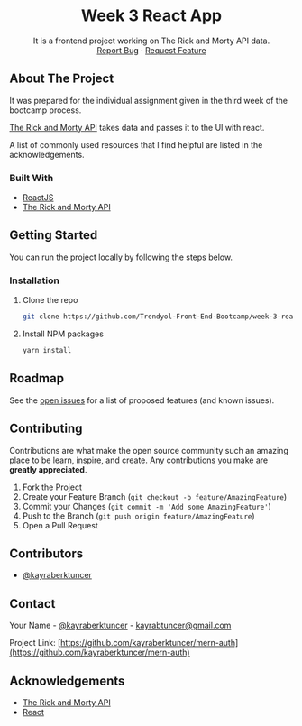 <!-- PROJECT LOGO -->
<p align="center">
  <h1 align="center">Week 3 React App</h1>
  <p align="center">
    It is a frontend project working on The Rick and Morty API data.
    <br />
    <a href="https://github.com/Trendyol-Front-End-Bootcamp/week-3-react-kayra-berk-tuncer/issues">Report Bug</a>
    ·
    <a href="https://github.com/Trendyol-Front-End-Bootcamp/week-3-react-kayra-berk-tuncer/issues">Request Feature</a>
  </p>
</p>

<!-- ABOUT THE PROJECT -->
## About The Project

It was prepared for the individual assignment given in the third week of the bootcamp process.

[The Rick and Morty API](https://rickandmortyapi.com/) takes data and passes it to the UI with react.

A list of commonly used resources that I find helpful are listed in the acknowledgements.

### Built With

* [ReactJS](https://reactjs.org/)
* [The Rick and Morty API](https://rickandmortyapi.com/)

<!-- GETTING STARTED -->
## Getting Started

You can run the project locally by following the steps below.

### Installation

1. Clone the repo
   ```sh
   git clone https://github.com/Trendyol-Front-End-Bootcamp/week-3-react-kayra-berk-tuncer.git
   ```
2. Install NPM packages
   ```sh
   yarn install
   ```

<!-- ROADMAP -->
## Roadmap

See the [open issues](https://github.com/Trendyol-Front-End-Bootcamp/week-3-react-kayra-berk-tuncer/issues) for a list of proposed features (and known issues).

<!-- CONTRIBUTING -->
## Contributing

Contributions are what make the open source community such an amazing place to be learn, inspire, and create. Any contributions you make are **greatly appreciated**.

1. Fork the Project
2. Create your Feature Branch (`git checkout -b feature/AmazingFeature`)
3. Commit your Changes (`git commit -m 'Add some AmazingFeature'`)
4. Push to the Branch (`git push origin feature/AmazingFeature`)
5. Open a Pull Request

## Contributors

- [@kayraberktuncer](https://github.com/kayraberktuncer)

<!-- CONTACT -->
## Contact

Your Name - [@kayraberktuncer](https://twitter.com/kayraberktuncer) - [kayrabtuncer@gmail.com](mailto://kayrabtuncer@gmail.com)

Project Link: [https://github.com/kayraberktuncer/mern-auth](https://github.com/kayraberktuncer/mern-auth)

<!-- ACKNOWLEDGEMENTS -->
## Acknowledgements
* [The Rick and Morty API](https://rickandmortyapi.com/)
* [React](https://reactjs.org/)
